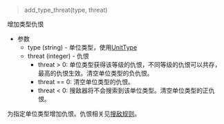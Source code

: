 > add_type_threat(type, threat)

增加类型仇恨

* 参数
    * type (string) - 单位类型，使用[UnitType]
    * threat (integer) - 仇恨
        + threat > 0: 单位类型获得该等级的仇恨，不同等级的仇恨可以共存，最高的仇恨生效。清空单位类型的负仇恨。
        + threat == 0: 清空单位类型的仇恨。
        + threat < 0: 搜敌器将不会搜索到该单位类型。清空单位类型的正仇恨。

为指定单位类型增加仇恨。仇恨相关见[搜敌规则]。

[搜敌规则]: /ac/API/ai_attack/main?id=搜敌规则
[UnitType]: 404
